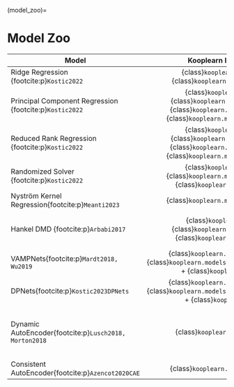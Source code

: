 (model_zoo)=
# Model Zoo 

| Model | Kooplearn Implementation | Notes |
| --- | :---: | --- |
| Ridge Regression {footcite:p}`Kostic2022`|  {class}`kooplearn.models.DMD` or <br>{class}`kooplearn.models.ExtendedDMD` | Full-rank models. Set `rank` to `None` at initialization. |
| Principal Component Regression {footcite:p}`Kostic2022`|  {class}`kooplearn.models.DMD`,<br>{class}`kooplearn.models.ExtendedDMD`,<br>{class}`kooplearn.models.KernelDMD`, or <br>{class}`kooplearn.models.NystroemKernel` | Low-rank models. Set `reduced_rank` to `False` at initialization. |
| Reduced Rank Regression {footcite:p}`Kostic2022`|  {class}`kooplearn.models.DMD`,<br>{class}`kooplearn.models.ExtendedDMD`,<br>{class}`kooplearn.models.KernelDMD`, or <br>{class}`kooplearn.models.NystroemKernel` | Optimal{footcite:p}`Kostic2022, Kostic2023SpectralRates` low-rank models. Set `reduced_rank` to `True` at initialization. |
| Randomized Solver {footcite:p}`Kostic2022`|  {class}`kooplearn.models.DMD`,<br>{class}`kooplearn.models.ExtendedDMD`, or<br>{class}`kooplearn.models.KernelDMD` | Set `svd_solver` to `'randomized'` at initialization. |
| Nyström Kernel Regression{footcite:p}`Meanti2023` | {class}`kooplearn.models.NystroemKernel` | |
| Hankel DMD {footcite:p}`Arbabi2017` | {class}`kooplearn.models.DMD`<br>{class}`kooplearn.models.ExtendedDMD`<br>{class}`kooplearn.models.KernelDMD` | Hankel DMD with an history of $m$ steps is obtained by fitting these models with dataset of context length $m + 1$ |
| VAMPNets{footcite:p}`Mardt2018, Wu2019` | {class}`kooplearn.models.ExtendedDMD` + {class}`kooplearn.models.feature_maps.NNFeatureMap` + {class}`kooplearn.nn.VAMPLoss` | |
| DPNets{footcite:p}`Kostic2023DPNets` | {class}`kooplearn.models.ExtendedDMD` + {class}`kooplearn.models.feature_maps.NNFeatureMap` + {class}`kooplearn.nn.DPLoss` | |
| Dynamic AutoEncoder{footcite:p}`Lusch2018, Morton2018` | {class}`kooplearn.models.DynamicAE` | When `use_lstsq_for_evolution == True`, the linear evolution of the embedded state is given by a least square model as in {footcite:t}`Morton2018`.|
| Consistent AutoEncoder{footcite:p}`Azencot2020CAE` | {class}`kooplearn.models.ConsistentAE` | |

```{footbibliography}
```